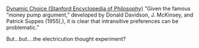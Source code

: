 [Dynamic Choice (Stanford Encyclopedia of Philosophy)](https://plato.stanford.edu/entries/dynamic-choice/)
"Given the famous “money pump argument,” developed by Donald Davidson, J. McKinsey, and Patrick Suppes (1955),), it is clear that intransitive preferences can be problematic."

But...but....the electricution thought experiment?